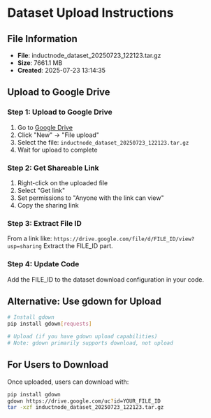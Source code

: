 # Dataset Upload Instructions

## File Information
- **File**: inductnode_dataset_20250723_122123.tar.gz
- **Size**: 7661.1 MB
- **Created**: 2025-07-23 13:14:35

## Upload to Google Drive

### Step 1: Upload to Google Drive
1. Go to [Google Drive](https://drive.google.com)
2. Click "New" → "File upload"
3. Select the file: `inductnode_dataset_20250723_122123.tar.gz`
4. Wait for upload to complete

### Step 2: Get Shareable Link
1. Right-click on the uploaded file
2. Select "Get link"
3. Set permissions to "Anyone with the link can view"
4. Copy the sharing link

### Step 3: Extract File ID
From a link like: `https://drive.google.com/file/d/FILE_ID/view?usp=sharing`
Extract the FILE_ID part.

### Step 4: Update Code
Add the FILE_ID to the dataset download configuration in your code.

## Alternative: Use gdown for Upload
```bash
# Install gdown
pip install gdown[requests]

# Upload (if you have gdown upload capabilities)
# Note: gdown primarily supports download, not upload
```

## For Users to Download
Once uploaded, users can download with:
```bash
pip install gdown
gdown https://drive.google.com/uc?id=YOUR_FILE_ID
tar -xzf inductnode_dataset_20250723_122123.tar.gz
```

